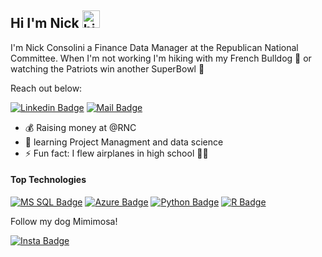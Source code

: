 ## Hi I'm Nick <img src="https://user-images.githubusercontent.com/1303154/88677602-1635ba80-d120-11ea-84d8-d263ba5fc3c0.gif" width="28px" alt="hi">

I'm Nick Consolini a Finance Data Manager at the Republican National Committee. When I'm not working I'm hiking with my French Bulldog :dog: or watching the Patriots win another SuperBowl :football:

Reach out below:

 [![Linkedin Badge](https://img.shields.io/badge/LinkedIn-0077B5?style=for-the-badge&logo=linkedin&logoColor=white)](https://www.linkedin.com/in/nicholas-consolini-01b877142/) [![Mail Badge](https://img.shields.io/badge/Gmail-D14836?style=for-the-badge&logo=gmail&logoColor=white)](mailto:nickconsolini@gmail.com)

<!-- TODO: Add last video link -->

- 💰 Raising money at @RNC
- 🌱 learning Project Managment and data science
- ⚡ Fun fact: I flew airplanes in high school 👨‍✈‍

 #### Top Technologies

<!-- TODO: Make technologies links takes you to repositories -->

[![MS SQL Badge](https://img.shields.io/badge/Microsoft_SQL_Server-CC2927?style=for-the-badge&logo=microsoft-sql-server&logoColor=white)](#) [![Azure Badge](https://img.shields.io/badge/Microsoft_Azure-0089D6?style=for-the-badge&logo=microsoft-azure&logoColor=white)](#) [![Python Badge](https://img.shields.io/badge/Python-3776AB?style=for-the-badge&logo=python&logoColor=white)](#) [![R Badge](	https://img.shields.io/badge/R-276DC3?style=for-the-badge&logo=r&logoColor=white)](#)


Follow my dog Mimimosa!

[![Insta Badge](https://img.shields.io/badge/Instagram-E4405F?style=for-the-badge&logo=instagram&logoColor=white)](https://instagram.com/mimimosa_thefrenchie) 
